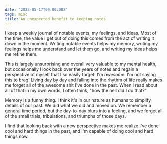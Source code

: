 ```yaml
---
date: "2025-05-17T09:00:00Z"
tags: misc
title: An unexpected benefit to keeping notes
---
```


I keep a weekly journal of notable events, my feelings, and ideas. Most of the
time, the value I get out of doing this comes from the act of writing it down
in the moment. Writing notable events helps my memory, writing my feelings
helps me understand and let them go, and writing my ideas helps me refine them.

This is largely unsurprising and overall very valuable to my mental health, but
occasionally I look back over the years of notes and regain a perspective of
myself that I so easily forget: I'm *awesome*. I'm not saying this to brag!
Living day by day and falling into the rhythm of life really makes me forget
all of the awesome shit I've done in the past. When I read about all of that in
my own words, I often think, "how the hell did I do that?"

Memory is a funny thing. I think it's in our nature as humans to simplify
details of our past. We did what we did and moved on. We remember a general
time period, but the day-to-day blurs into a feeling, and we forget all of the
small trials, tribulations, and triumphs of those days.

I find that looking back with a new perspective makes me realize I've done cool
and hard things in the past, and I'm capable of doing cool and hard things now.
